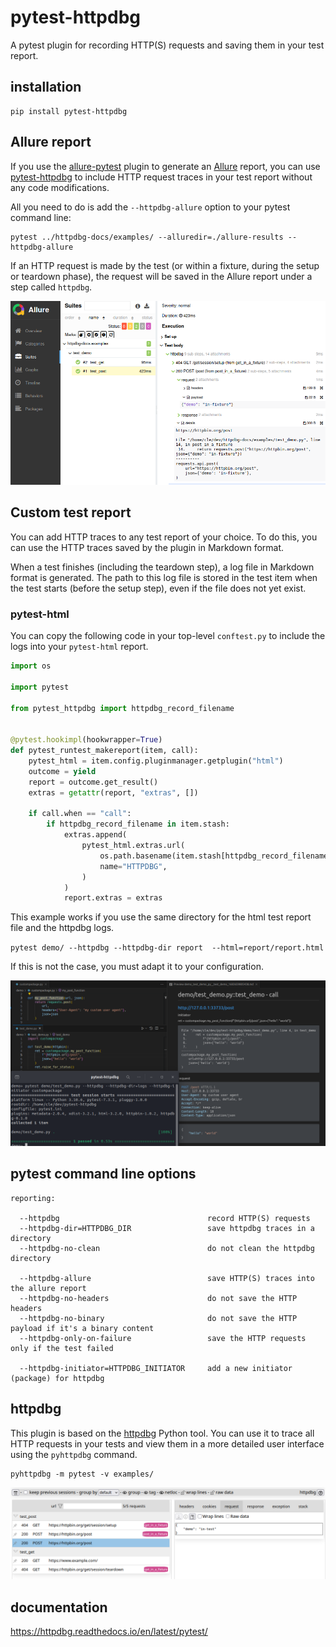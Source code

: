 # pytest-httpdbg

A pytest plugin for recording HTTP(S) requests and saving them in your test report.

## installation 

```
pip install pytest-httpdbg
```

## Allure report

If you use the [allure-pytest](https://pypi.org/project/allure-pytest/) plugin to generate an [Allure](https://allurereport.org/docs/pytest/) report, you can use [pytest-httpdbg](https://pypi.org/project/pytest-httpdbg/) to include HTTP request traces in your test report without any code modifications.

All you need to do is add the `--httpdbg-allure` option to your pytest command line:

```
pytest ../httpdbg-docs/examples/ --alluredir=./allure-results --httpdbg-allure
``` 

If an HTTP request is made by the test (or within a fixture, during the setup or teardown phase), the request will be saved in the Allure report under a step called `httpdbg`.

![](https://github.com/cle-b/pytest-httpdbg/blob/main/pytest-httpdbg-allure-0.8.0.png?raw=true)


## Custom test report

You can add HTTP traces to any test report of your choice. To do this, you can use the HTTP traces saved by the plugin in Markdown format.

When a test finishes (including the teardown step), a log file in Markdown format is generated. The path to this log file is stored in the test item when the test starts (before the setup step), even if the file does not yet exist.

### pytest-html

You can copy the following code in your top-level `conftest.py` to include the logs into your `pytest-html` report.

```python
import os

import pytest

from pytest_httpdbg import httpdbg_record_filename


@pytest.hookimpl(hookwrapper=True)
def pytest_runtest_makereport(item, call):
    pytest_html = item.config.pluginmanager.getplugin("html")
    outcome = yield
    report = outcome.get_result()
    extras = getattr(report, "extras", [])

    if call.when == "call":
        if httpdbg_record_filename in item.stash:
            extras.append(
                pytest_html.extras.url(
                    os.path.basename(item.stash[httpdbg_record_filename]),
                    name="HTTPDBG",
                )
            )
            report.extras = extras
```

This example works if you use the same directory for the html test report file and the httpdbg logs. 
 
 `pytest demo/ --httpdbg --httpdbg-dir report  --html=report/report.html`

If this is not the case, you must adapt it to your configuration.

![](https://github.com/cle-b/pytest-httpdbg/blob/main/ui.png?raw=true)

## pytest command line options

```
reporting:

  --httpdbg                                 record HTTP(S) requests
  --httpdbg-dir=HTTPDBG_DIR                 save httpdbg traces in a directory
  --httpdbg-no-clean                        do not clean the httpdbg directory

  --httpdbg-allure                          save HTTP(S) traces into the allure report
  --httpdbg-no-headers                      do not save the HTTP headers
  --httpdbg-no-binary                       do not save the HTTP payload if it's a binary content
  --httpdbg-only-on-failure                 save the HTTP requests only if the test failed

  --httpdbg-initiator=HTTPDBG_INITIATOR     add a new initiator (package) for httpdbg

```

## httpdbg

This plugin is based on the [httpdbg](https://pypi.org/project/httpdbg/) Python tool. You can use it to trace all HTTP requests in your tests and view them in a more detailed user interface using the `pyhttpdbg` command.

```
pyhttpdbg -m pytest -v examples/
```

![](https://github.com/cle-b/pytest-httpdbg/blob/main/httpdbg-pytest-1.2.1.png?raw=true)

## documentation

https://httpdbg.readthedocs.io/en/latest/pytest/
